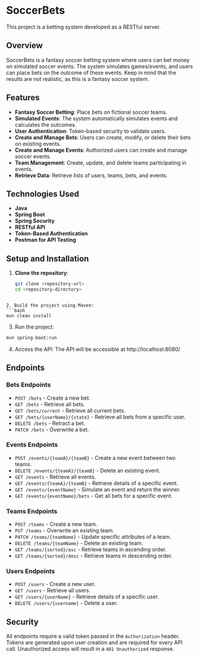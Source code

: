 # SoccerBets

This project is a betting system developed as a RESTful server.

## Overview

SoccerBets is a fantasy soccer betting system where users can bet money on simulated soccer events. The system simulates games/events, and users can place bets on the outcome of these events. Keep in mind that the results are not realistic, as this is a fantasy soccer system.

## Features

- **Fantasy Soccer Betting**: Place bets on fictional soccer teams.
- **Simulated Events**: The system automatically simulates events and calculates the outcomes.
- **User Authentication**: Token-based security to validate users.
- **Create and Manage Bets**: Users can create, modify, or delete their bets on existing events.
- **Create and Manage Events**: Authorized users can create and manage soccer events.
- **Team Management**: Create, update, and delete teams participating in events.
- **Retrieve Data**: Retrieve lists of users, teams, bets, and events.

## Technologies Used

- **Java**
- **Spring Boot**
- **Spring Security**
- **RESTful API**
- **Token-Based Authentication**
- **Postman for API Testing**

## Setup and Installation

1. **Clone the repository**:
   ```bash
   git clone <repository-url>
   cd <repository-directory>
```

2. Build the project using Maven:
```bash
mvn clean install
```

3. Run the project:
```bash
mvn spring-boot:run
```

4. Access the API: The API will be accessible at http://localhost:8080/

## Endpoints

### Bets Endpoints

- `POST /bets` - Create a new bet.
- `GET /bets` - Retrieve all bets.
- `GET /bets/current` - Retrieve all current bets.
- `GET /bets/{userName}/{state}` - Retrieve all bets from a specific user.
- `DELETE /bets` - Retract a bet.
- `PATCH /bets` - Overwrite a bet.

### Events Endpoints

- `POST /events/{teamA}/{teamB}` - Create a new event between two teams.
- `DELETE /events/{teamA}/{teamB}` - Delete an existing event.
- `GET /events` - Retrieve all events.
- `GET /events/{teamA}/{teamB}` - Retrieve details of a specific event.
- `GET /events/{eventName}` - Simulate an event and return the winner.
- `GET /events/{eventName}/bets` - Get all bets for a specific event.

### Teams Endpoints

- `POST /teams` - Create a new team.
- `PUT /teams` - Overwrite an existing team.
- `PATCH /teams/{teamName}` - Update specific attributes of a team.
- `DELETE /teams/{teamName}` - Delete an existing team.
- `GET /teams/{sorted}/asc` - Retrieve teams in ascending order.
- `GET /teams/{sorted}/desc` - Retrieve teams in descending order.

### Users Endpoints

- `POST /users` - Create a new user.
- `GET /users` - Retrieve all users.
- `GET /users/{userName}` - Retrieve details of a specific user.
- `DELETE /users/{username}` - Delete a user.

## Security

All endpoints require a valid token passed in the `Authorization` header. Tokens are generated upon user creation and are required for every API call. Unauthorized access will result in a `401 Unauthorized` response.
